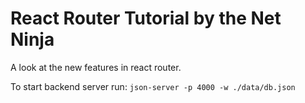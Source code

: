 # React Router Tutorial by the Net Ninja

A look at the new features in react router.

To start backend server run: `json-server -p 4000 -w ./data/db.json`